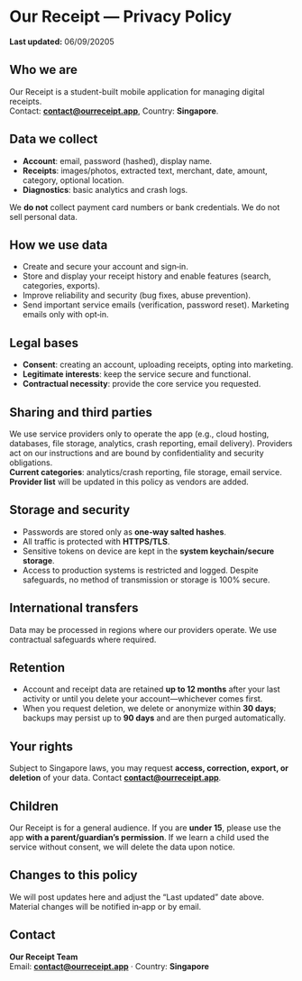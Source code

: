 # Our Receipt — Privacy Policy
**Last updated:** 06/09/20205

## Who we are
Our Receipt is a student-built mobile application for managing digital receipts.  
Contact: **contact@ourreceipt.app**, Country: **Singapore**.

## Data we collect
- **Account**: email, password (hashed), display name.
- **Receipts**: images/photos, extracted text, merchant, date, amount, category, optional location.
- **Diagnostics**: basic analytics and crash logs.

We **do not** collect payment card numbers or bank credentials. We do not sell personal data.

## How we use data
- Create and secure your account and sign‑in.
- Store and display your receipt history and enable features (search, categories, exports).
- Improve reliability and security (bug fixes, abuse prevention).
- Send important service emails (verification, password reset). Marketing emails only with opt‑in.

## Legal bases
- **Consent**: creating an account, uploading receipts, opting into marketing.
- **Legitimate interests**: keep the service secure and functional.
- **Contractual necessity**: provide the core service you requested.

## Sharing and third parties
We use service providers only to operate the app (e.g., cloud hosting, databases, file storage, analytics, crash reporting, email delivery). Providers act on our instructions and are bound by confidentiality and security obligations.  
**Current categories**: analytics/crash reporting, file storage, email service.  
**Provider list** will be updated in this policy as vendors are added.

## Storage and security
- Passwords are stored only as **one‑way salted hashes**.
- All traffic is protected with **HTTPS/TLS**.
- Sensitive tokens on device are kept in the **system keychain/secure storage**.
- Access to production systems is restricted and logged.
Despite safeguards, no method of transmission or storage is 100% secure.

## International transfers
Data may be processed in regions where our providers operate. We use contractual safeguards where required.

## Retention
- Account and receipt data are retained **up to 12 months** after your last activity or until you delete your account—whichever comes first.
- When you request deletion, we delete or anonymize within **30 days**; backups may persist up to **90 days** and are then purged automatically.

## Your rights
Subject to Singapore laws, you may request **access, correction, export, or deletion** of your data. Contact **contact@ourreceipt.app**.

## Children
Our Receipt is for a general audience. If you are **under 15**, please use the app **with a parent/guardian’s permission**. If we learn a child used the service without consent, we will delete the data upon notice.

## Changes to this policy
We will post updates here and adjust the “Last updated” date above. Material changes will be notified in‑app or by email.

## Contact
**Our Receipt Team**  
Email: **contact@ourreceipt.app** · Country: **Singapore**
